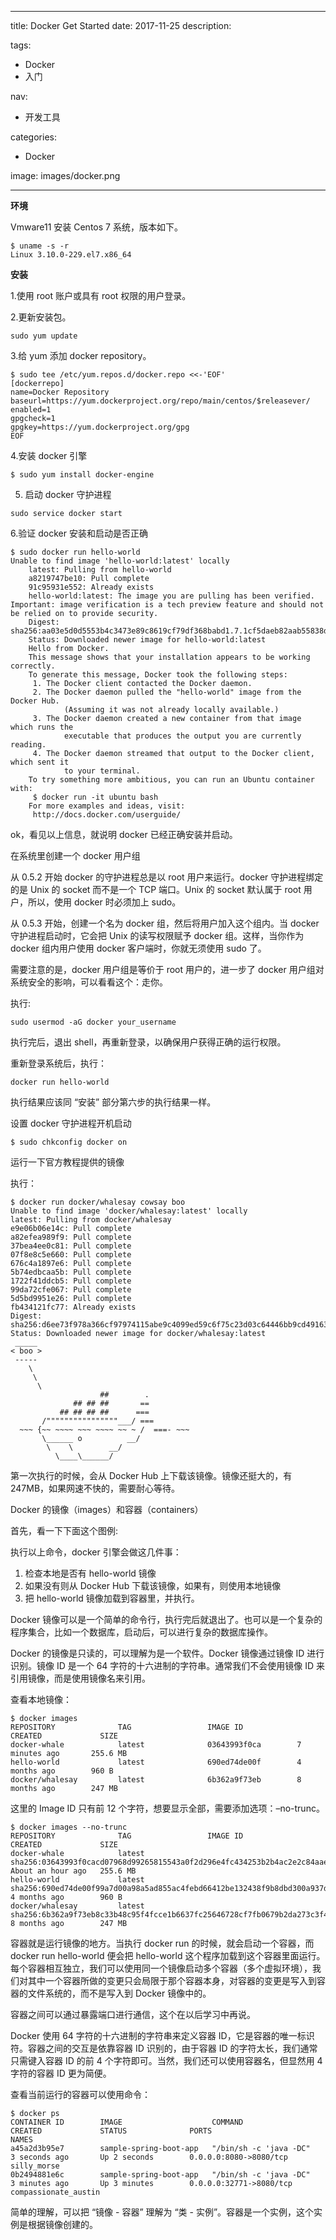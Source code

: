 ----
title: Docker Get Started
date: 2017-11-25
description: 

tags:
- Docker
- 入门

nav:
- 开发工具

categories:
- Docker

image: images/docker.png

----

**环境**

Vmware11 安装 Centos 7 系统，版本如下。
```
$ uname -s -r 
Linux 3.10.0-229.el7.x86_64
```
**安装**

1.使用 root 账户或具有 root 权限的用户登录。

2.更新安装包。

```
sudo yum update
```
3.给 yum 添加 docker repository。
```
$ sudo tee /etc/yum.repos.d/docker.repo <<-'EOF'
[dockerrepo]
name=Docker Repository
baseurl=https://yum.dockerproject.org/repo/main/centos/$releasever/
enabled=1
gpgcheck=1
gpgkey=https://yum.dockerproject.org/gpg
EOF
```
4.安装 docker 引擎
```
$ sudo yum install docker-engine
```
5. 启动 docker 守护进程
```
sudo service docker start
```
6.验证 docker 安装和启动是否正确
```
$ sudo docker run hello-world
Unable to find image 'hello-world:latest' locally
    latest: Pulling from hello-world
    a8219747be10: Pull complete
    91c95931e552: Already exists
    hello-world:latest: The image you are pulling has been verified. Important: image verification is a tech preview feature and should not be relied on to provide security.
    Digest: sha256:aa03e5d0d5553b4c3473e89c8619cf79df368babd1.7.1cf5daeb82aab55838d
    Status: Downloaded newer image for hello-world:latest
    Hello from Docker.
    This message shows that your installation appears to be working correctly.
    To generate this message, Docker took the following steps:
     1. The Docker client contacted the Docker daemon.
     2. The Docker daemon pulled the "hello-world" image from the Docker Hub.
            (Assuming it was not already locally available.)
     3. The Docker daemon created a new container from that image which runs the
            executable that produces the output you are currently reading.
     4. The Docker daemon streamed that output to the Docker client, which sent it
            to your terminal.
    To try something more ambitious, you can run an Ubuntu container with:
     $ docker run -it ubuntu bash
    For more examples and ideas, visit:
     http://docs.docker.com/userguide/
```
ok，看见以上信息，就说明 docker 已经正确安装并启动。

在系统里创建一个 docker 用户组

从 0.5.2 开始 docker 的守护进程总是以 root 用户来运行。docker 守护进程绑定的是 Unix 的 socket 而不是一个 TCP 端口。Unix 的 socket 默认属于 root 用户，所以，使用 docker 时必须加上 sudo。

从 0.5.3 开始，创建一个名为 docker 组，然后将用户加入这个组内。当 docker 守护进程启动时，它会把 Unix 的读写权限赋予 docker 组。这样，当你作为 docker 组内用户使用 docker 客户端时，你就无须使用 sudo 了。

需要注意的是，docker 用户组是等价于 root 用户的，进一步了 docker 用户组对系统安全的影响，可以看看这个：走你。

执行:
```
sudo usermod -aG docker your_username
```
执行完后，退出 shell，再重新登录，以确保用户获得正确的运行权限。

重新登录系统后，执行：
```
docker run hello-world
```
执行结果应该同 “安装” 部分第六步的执行结果一样。

设置 docker 守护进程开机启动
```
$ sudo chkconfig docker on
```
运行一下官方教程提供的镜像

执行：
```
$ docker run docker/whalesay cowsay boo
Unable to find image 'docker/whalesay:latest' locally
latest: Pulling from docker/whalesay
e9e06b06e14c: Pull complete
a82efea989f9: Pull complete
37bea4ee0c81: Pull complete
07f8e8c5e660: Pull complete
676c4a1897e6: Pull complete
5b74edbcaa5b: Pull complete
1722f41ddcb5: Pull complete
99da72cfe067: Pull complete
5d5bd9951e26: Pull complete
fb434121fc77: Already exists
Digest: sha256:d6ee73f978a366cf97974115abe9c4099ed59c6f75c23d03c64446bb9cd49163
Status: Downloaded newer image for docker/whalesay:latest
 _____
< boo >
 -----
    \
     \
      \
                    ##        .
              ## ## ##       ==
           ## ## ## ##      ===
       /""""""""""""""""___/ ===
  ~~~ {~~ ~~~~ ~~~ ~~~~ ~~ ~ /  ===- ~~~
       \______ o          __/
        \    \        __/
          \____\______/
```
第一次执行的时候，会从 Docker Hub 上下载该镜像。镜像还挺大的，有 247MB，如果网速不快的，需要耐心等待。

Docker 的镜像（images）和容器（containers）

首先，看一下下面这个图例:



执行以上命令，docker 引擎会做这几件事：
1. 检查本地是否有 hello-world 镜像
2. 如果没有则从 Docker Hub 下载该镜像，如果有，则使用本地镜像
3. 把 hello-world 镜像加载到容器里，并执行。

Docker 镜像可以是一个简单的命令行，执行完后就退出了。也可以是一个复杂的程序集合，比如一个数据库，启动后，可以进行复杂的数据库操作。

Docker 的镜像是只读的，可以理解为是一个软件。Docker 镜像通过镜像 ID 进行识别。镜像 ID 是一个 64 字符的十六进制的字符串。通常我们不会使用镜像 ID 来引用镜像，而是使用镜像名来引用。

查看本地镜像：
```
$ docker images
REPOSITORY              TAG                 IMAGE ID            CREATED             SIZE
docker-whale            latest              03643993f0ca        7 minutes ago       255.6 MB
hello-world             latest              690ed74de00f        4 months ago        960 B
docker/whalesay         latest              6b362a9f73eb        8 months ago        247 MB
```
这里的 Image ID 只有前 12 个字符，想要显示全部，需要添加选项：–no-trunc。
```
$ docker images --no-trunc
REPOSITORY              TAG                 IMAGE ID                                                                  CREATED             SIZE
docker-whale            latest              sha256:03643993f0cacd07968d99265815543a0f2d296e4fc434253b2b4ac2e2c84aae   About an hour ago   255.6 MB
hello-world             latest              sha256:690ed74de00f99a7d00a98a5ad855ac4febd66412be132438f9b8dbd300a937d   4 months ago        960 B
docker/whalesay         latest              sha256:6b362a9f73eb8c33b48c95f4fcce1b6637fc25646728cf7fb0679b2da273c3f4   8 months ago        247 MB
```

容器就是运行镜像的地方。当执行 docker run 的时候，就会启动一个容器，而 docker run hello-world 便会把 hello-world 这个程序加载到这个容器里面运行。每个容器相互独立，我们可以使用同一个镜像启动多个容器（多个虚拟环境），我们对其中一个容器所做的变更只会局限于那个容器本身，对容器的变更是写入到容器的文件系统的，而不是写入到 Docker 镜像中的。

容器之间可以通过暴露端口进行通信，这个在以后学习中再说。

Docker 使用 64 字符的十六进制的字符串来定义容器 ID，它是容器的唯一标识符。容器之间的交互是依靠容器 ID 识别的，由于容器 ID 的字符太长，我们通常只需键入容器 ID 的前 4 个字符即可。当然，我们还可以使用容器名，但显然用 4 字符的容器 ID 更为简便。

查看当前运行的容器可以使用命令：
```
$ docker ps
CONTAINER ID        IMAGE                    COMMAND                  CREATED             STATUS              PORTS                     NAMES
a45a2d3b95e7        sample-spring-boot-app   "/bin/sh -c 'java -DC"   3 seconds ago       Up 2 seconds        0.0.0.0:8080->8080/tcp    silly_morse
0b2494881e6c        sample-spring-boot-app   "/bin/sh -c 'java -DC"   3 minutes ago       Up 3 minutes        0.0.0.0:32771->8080/tcp   compassionate_austin
```

简单的理解，可以把 “镜像 - 容器” 理解为 “类 - 实例”。容器是一个实例，这个实例是根据镜像创建的。